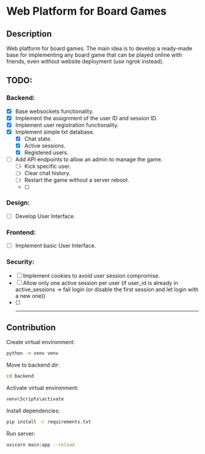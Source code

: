 # Web Platform for Board Games

## Description

Web platform for board games. The main idea is to develop a ready-made base for implementing any board game that can be played online with friends, even without website deployment (use ngrok instead).

## TODO:

### Backend:
- [x] Base websockets functionality.
- [x] Implement the assignment of the user ID and session ID.
- [x] Implement user registration functionality.
- [x] Implement simple txt database.
    - [x] Chat state.
    - [x] Active sessions.
    - [x] Registered users.
- [ ] Add API endpoints to allow an admin to manage the game.
    - [ ] Kick specific user.
    - [ ] Clear chat history.
    - [ ] Restart the game without a server reboot.
    - [ ]

### Design:
- [ ] Develop User Interface.

### Frontend:
- [ ] Implement basic User Interface.

### Security:
- [ ] Implement cookies to avoid user session compromise.
- [ ] Allow only one active session per user
        (if user_id is already in active_sessions -> fail login (or disable the first session and let login with a new one))
- [ ] ---

## Contribution

Create virtual environment:

```bash
python -m venv venv
```

Move to backend dir:

```bash
cd backend
```

Activate virtual environment:

```bash
venv\Scripts\activate
```

Install dependencies:

```bash
pip install -r requirements.txt
```

Run server:

```bash
uvicorn main:app --reload
```
